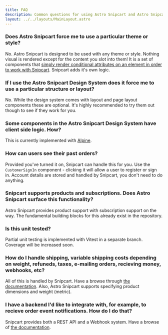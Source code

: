```yaml
---
title: FAQ
description: Common questions for using Astro Snipcart and Astro Snipcart Design System
layout: ../../layouts/MainLayout.astro
---
```


### Does Astro Snipcart force me to use a particular theme or style?

No. Astro Snipcart is designed to be used with any theme or style. Nothing visual is rendered except for the content you slot into them! It is a set of components that [simply render conditional attributes on an element in order to work with Snipcart](/en/motivation). Snipcart adds it's own logic.

### If I use the Astro Snipcart Design System does it force me to use a particular structure or layout?

No. While the design system comes with layout and page layout components these are optional. It's highly recommended to try them out though to see if they work for you.

### Some components in the Astro Snipcart Design System have client side logic. How?

This is currently implemented with [Alpine](https://alpinejs.dev/).

### How can users see their past orders?

Provided you've turned it on, Snipcart can handle this for you. Use the `CustomerSignIn` component - clicking it will allow a user to register or sign in. Account details are stored and handled by Snipcart, you don't need to do anything.

### Snipcart supports products and subscriptions. Does Astro Snipcart surface this functionality?

Astro Snipcart provides product support with subscription support on the way. The fundamental building blocks for this already exist in the repository.

### Is this unit tested?

Partial unit testing is implemented with Vitest in a separate branch. Coverage will be increased soon.

### How do I handle shipping, variable shipping costs depending on weight, refuneds, taxes, e-mailing orders, recieving money, webhooks, etc?

All of this is handled by Snipcart. Have a browse through [the documentation](https://docs.snipcart.com/v3/dashboard/store-management). Also, Astro Snipcart supports specifying product dimensions and weight (metric).

### I have a backend I'd like to integrate with, for example, to recieve order event notifications. How do I do that?

Snipcart provides both a REST API and a Webhook system. Have a browse of [the documentation](https://docs.snipcart.com/v3/webhooks/introduction).